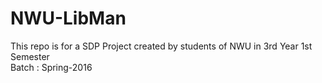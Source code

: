 # NWU-LibMan</br>
This repo is for a SDP Project created by students of NWU in 3rd Year 1st Semester</br>
Batch : Spring-2016</br>
